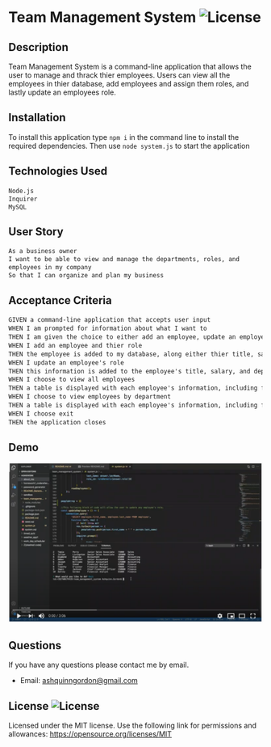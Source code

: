# Team Management System ![License](https://img.shields.io/badge/License-MIT-yellow.svg)

## Description
Team Management System is a command-line application that allows the user to manage and thrack thier employees. Users can view all the employees in thier database, add employees and assign them roles, and lastly update an employees role.

        
## Installation     
To install this application type `npm i` in the command line to install the required dependencies. Then use `node system.js` to start the application

## Technologies Used

```
Node.js
Inquirer
MySQL
```

## User Story

```
As a business owner
I want to be able to view and manage the departments, roles, and employees in my company
So that I can organize and plan my business
```
 ## Acceptance Criteria

```md
GIVEN a command-line application that accepts user input
WHEN I am prompted for information about what I want to
THEN I am given the choice to either add an employee, update an employee's role, read all my employees, or view my employees by department
WHEN I add an employee and thier role
THEN the employee is added to my database, along either thier title, salary, and department name
WHEN I update an employee's role
THEN this information is added to the employee's title, salary, and department
WHEN I choose to view all employees
THEN a table is displayed with each employee's information, including first and last name, title, salary, and department
WHEN I choose to view employees by department
THEN a table is displayed with each employee's information, including first and last name, title, and salary, from that choosen department
WHEN I choose exit
THEN the application closes 
```

## Demo 

[![TeamManagement](assets/images/team_management.png)](https://www.youtube.com/watch?v=ljr-IS-p2EI)

## Questions       
If you have any questions please contact me by email.

* Email: ashquinngordon@gmail.com
        
## License ![License](https://img.shields.io/badge/License-MIT-yellow.svg)     
Licensed under the MIT license. Use the following link for permissions and allowances:
https://opensource.org/licenses/MIT